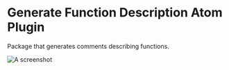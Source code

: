 # Generate Function Description Atom Plugin

Package that generates comments describing functions.

![A screenshot](http://g.recordit.co/rZT2QkanQt.gif)
